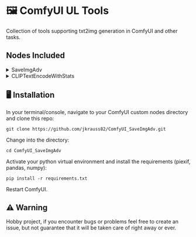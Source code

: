 # 🖼️ ComfyUI UL Tools

Collection of tools supporting txt2img generation in ComfyUI and other tasks.

## Nodes Included

<details>

<summary>SaveImgAdv</summary>

  <br>

  *Forked from Kaharos94 / https://github.com/Kaharos94/ComfyUI-Saveaswebp and heavily adapted*

  Custom node to save a picture as webp or jpeg file in [ComfyUI](https://github.com/comfyanonymous/ComfyUI).

  Workflow saving and loading is supported by drag and drop or the standard load dialogue.

  Basic support of automatic1111 compatible prompt embedding and [CivitAI](https://civitai.com) model hashes.

  EXIF keywords can be stored in image meta data (goes nice with [WD14 tagger](https://github.com/pythongosssss/ComfyUI-WD14-Tagger)).

  **📔 Description**

  This adds a custom node to save a picture as png, webp or jpeg file and also adds a script to Comfy to drag and drop generated images into the UI to load the workflow.

  PNG images saved by default from the node shipped with ComfyUI are lossless, thus occupy more space compared to lossy formats.

  **⚙️ Options**
    - **Filename prefix**: just the same as in the original Save Image node of ComfyUI. **Supports creation of subfolders by adding slashes**
    - **Format**: png / webp / jpeg
    - **Compression**: used to set the quality for webp/jpeg, does nothing for png
    - **Lossy / lossless** (lossless supported for webp and jpeg formats only)
    - **Calc model hashes**: whether to calculate hashes of models used in the workflow and append the in CivitAI compatible format (AutoV2), so images are mapped to their resources automatically when uploaded
    - **Add automatic1111 meta**: whether to add a1111 compatible meta information to the image exif data, so that CivitAI may parse the prompt etc.
    - **Keywords**: can be used to store keywords in EXIF field ImageIFD/XPKeywords, e.g. when using [WD14 tagger](https://github.com/pythongosssss/ComfyUI-WD14-Tagger) (right click node, then click "convert keywords to input" to be able to plug them in)

  The compression slider is a bit misleading: In lossless mode, it only affects the "effort" taken to compress where 100 is the smallest possible size and 1 is the biggest possible size, it's a tradeoff for saving speed.

  In lossy mode, that's the other way around, where 100 is the biggest possible size with the least compression and 1 is the smallest possible size with maximum compression.

  On default it's set to lossy with a compression of 90.

  The workflow JSON is embedded in the EXIF metadata of the images, sections ImageIFD/Make for prompt and ImageIFD/ImageDescription for workflow meta. Automatic1111 prompt info is added at field ExifIFD/UserComment.

  **🚧 Known issues**

  Import of Webpfiles breaks if import a workflow that has }Prompt:{ in a Node that has dynamic wildcards disabled.

  Images posted on CivitAI created with this node will only use the automatic1111 compatibility metadata, not the workflow as with original ComfyUI PNG files.

  The filename index appending only works with an additional underscore being added.

  Prompt compatibility with automatic1111 is basic and hacky and will surely break for more advanced workflows. It works reasonably well for basic txt2img and tries doing its best to get a full positive and negative prompt by traversing through the node graph.

  CivitAI model hashes require the SHA256sum of the models used in the workflow which takes a while to calculate on the first execution. Hashes are cached in a simple JSON file.

</details>

<details>

  <summary>CLIPTextEncodeWithStats</summary>

  <br>

  Alternative for the regular CLIPTextEncode node which gathers statistics of the number of tokens and batches created from the input text.

  Due to limitations of the litegraph backend the node currently is not capable of a live calculation of the statistics. Instead, upon execution of the prompt, the node calculates the statistic and creates an image of the table which can be viewed in the PreviewImage node. It is an ugly solution but at least it works.

</details>

## 🖥️ Installation

In your terminal/console, navigate to your ComfyUI custom nodes directory and clone this repo:

  `git clone https://github.com/jkrauss82/ComfyUI_SaveImgAdv.git`

Change into the directory:

  `cd ComfyUI_SaveImgAdv`

Activate your python virtual environment and install the requirements (piexif, pandas, numpy):

  `pip install -r requirements.txt`

Restart ComfyUI.

## ⚠️ Warning

Hobby project, if you encounter bugs or problems feel free to create an issue, but not guarantee that it will be taken care of right away or ever.
